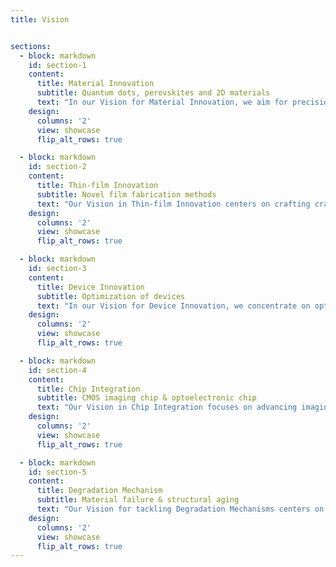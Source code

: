 ```yaml
---
title: Vision


sections:      
  - block: markdown
    id: section-1
    content:
      title: Material Innovation
      subtitle: Quantum dots, perovskites and 2D materials
      text: "In our Vision for Material Innovation, we aim for precision in quantum dot sizes and advocate for heavy metal-free alternatives for environmental safety. We delve into ligand chemistry for robust stability and perfect single crystal synthesis for unmatched efficiency. Our ambition extends to pioneering scalable 2D materials, setting a new standard for flexible, futuristic applications. Join us in shaping a visionary future for materials."
    design:
      columns: '2'
      view: showcase
      flip_alt_rows: true

  - block: markdown
    id: section-2
    content:
      title: Thin-film Innovation
      subtitle: Novel film fabrication methods
      text: "Our Vision in Thin-film Innovation centers on crafting crack-free films, pivotal for durability and performance. We're fine-tuning trap states to enhance electronic properties, pioneering flexible thin film techniques for adaptable applications, and mastering atom-level deposition for unmatched material precision. Explore the frontier of thin-film technology with us."
    design:
      columns: '2'
      view: showcase
      flip_alt_rows: true

  - block: markdown
    id: section-3
    content:
      title: Device Innovation
      subtitle: Optimization of devices
      text: "In our Vision for Device Innovation, we concentrate on optimizing energy band alignment for efficient carrier flow, enhancing carrier extraction to boost device performance, and mastering interfacial passivation to improve stability and reduce recombination losses. We're also innovating in light extraction techniques and maximizing absorption efficiency, key for high-performance optoelectronic devices. Join us in redefining the future of device technology."
    design:
      columns: '2'
      view: showcase
      flip_alt_rows: true

  - block: markdown
    id: section-4
    content:
      title: Chip Integration
      subtitle: CMOS imaging chip & optoelectronic chip
      text: "Our Vision in Chip Integration focuses on advancing imaging chips for ultra-high resolution and fast recognition, capturing intricate multi-dimensional details. Simultaneously, we're pioneering photonic chips that leverage photons for computing, transcending traditional electronic limitations. Join us in shaping this innovative future."
    design:
      columns: '2'
      view: showcase
      flip_alt_rows: true

  - block: markdown
    id: section-5
    content:
      title: Degradation Mechanism
      subtitle: Material failure & structural aging
      text: "Our Vision for tackling Degradation Mechanisms centers on in-depth material failure analysis through in-situ device performance technology and addressing structural aging with precise nanometer-level insights via in-situ GIXS. This approach is crucial for enhancing material durability and reliability, ensuring our innovations endure.Join us as we uncover the nanoscopic secrets to macroscopic durability."
    design:
      columns: '2'
      view: showcase
      flip_alt_rows: true
---
```

